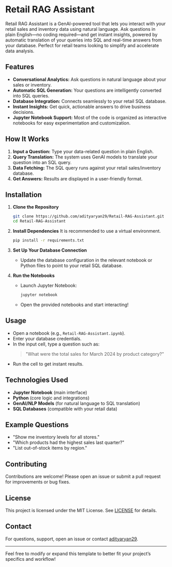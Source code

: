 # Retail RAG Assistant

Retail RAG Assistant is a GenAI-powered tool that lets you interact with your retail sales and inventory data using natural language. Ask questions in plain English—no coding required—and get instant insights, powered by automatic translation of your queries into SQL and real-time answers from your database. Perfect for retail teams looking to simplify and accelerate data analysis.

## Features

- **Conversational Analytics:** Ask questions in natural language about your sales or inventory.
- **Automatic SQL Generation:** Your questions are intelligently converted into SQL queries.
- **Database Integration:** Connects seamlessly to your retail SQL database.
- **Instant Insights:** Get quick, actionable answers to drive business decisions.
- **Jupyter Notebook Support:** Most of the code is organized as interactive notebooks for easy experimentation and customization.

## How It Works

1. **Input a Question:** Type your data-related question in plain English.
2. **Query Translation:** The system uses GenAI models to translate your question into an SQL query.
3. **Data Fetching:** The SQL query runs against your retail sales/inventory database.
4. **Get Answers:** Results are displayed in a user-friendly format.

## Installation

1. **Clone the Repository**
   ```bash
   git clone https://github.com/adityaryan29/Retail-RAG-Assistant.git
   cd Retail-RAG-Assistant
   ```

2. **Install Dependencies**
   It is recommended to use a virtual environment.
   ```bash
   pip install -r requirements.txt
   ```

3. **Set Up Your Database Connection**
   - Update the database configuration in the relevant notebook or Python files to point to your retail SQL database.

4. **Run the Notebooks**
   - Launch Jupyter Notebook:
     ```bash
     jupyter notebook
     ```
   - Open the provided notebooks and start interacting!

## Usage

- Open a notebook (e.g., `Retail-RAG-Assistant.ipynb`).
- Enter your database credentials.
- In the input cell, type a question such as:
  > "What were the total sales for March 2024 by product category?"
- Run the cell to get instant results.

## Technologies Used

- **Jupyter Notebook** (main interface)
- **Python** (core logic and integrations)
- **GenAI/NLP Models** (for natural language to SQL translation)
- **SQL Databases** (compatible with your retail data)

## Example Questions

- "Show me inventory levels for all stores."
- "Which products had the highest sales last quarter?"
- "List out-of-stock items by region."

## Contributing

Contributions are welcome! Please open an issue or submit a pull request for improvements or bug fixes.

## License

This project is licensed under the MIT License. See [LICENSE](LICENSE) for details.

## Contact

For questions, support, open an issue or contact [adityaryan29](https://github.com/adityaryan29).

---

Feel free to modify or expand this template to better fit your project’s specifics and workflow!
